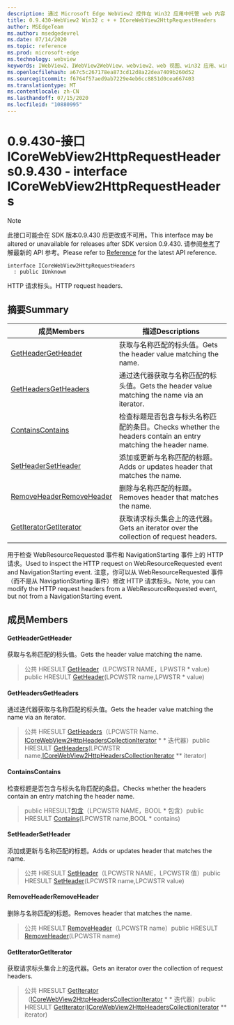 ```yaml
---
description: 通过 Microsoft Edge WebView2 控件在 Win32 应用中托管 web 内容
title: 0.9.430-WebView2 Win32 c + + ICoreWebView2HttpRequestHeaders
author: MSEdgeTeam
ms.author: msedgedevrel
ms.date: 07/14/2020
ms.topic: reference
ms.prod: microsoft-edge
ms.technology: webview
keywords: IWebView2、IWebView2WebView、webview2、web 视图、win32 应用、win32、edge、ICoreWebView2、ICoreWebView2Host、浏览器控件、边缘 html
ms.openlocfilehash: a67c5c267178ea873cd12d8a22dea7409b260d52
ms.sourcegitcommit: f6764f57aed9ab7229e4eb6cc8851d0cea667403
ms.translationtype: MT
ms.contentlocale: zh-CN
ms.lasthandoff: 07/15/2020
ms.locfileid: "10880995"
---
```

# <span data-ttu-id="6654d-104">0.9.430-接口 ICoreWebView2HttpRequestHeaders</span><span class="sxs-lookup"><span data-stu-id="6654d-104">0.9.430 - interface ICoreWebView2HttpRequestHeaders</span></span> 

> [!NOTE]
> <span data-ttu-id="6654d-105">此接口可能会在 SDK 版本0.9.430 后更改或不可用。</span><span class="sxs-lookup"><span data-stu-id="6654d-105">This interface may be altered or unavailable for releases after SDK version 0.9.430.</span></span> <span data-ttu-id="6654d-106">请参阅[参考](../../../webview2-api-reference.md)了解最新的 API 参考。</span><span class="sxs-lookup"><span data-stu-id="6654d-106">Please refer to [Reference](../../../webview2-api-reference.md) for the latest API reference.</span></span>

```
interface ICoreWebView2HttpRequestHeaders
  : public IUnknown
```

<span data-ttu-id="6654d-107">HTTP 请求标头。</span><span class="sxs-lookup"><span data-stu-id="6654d-107">HTTP request headers.</span></span>

## <span data-ttu-id="6654d-108">摘要</span><span class="sxs-lookup"><span data-stu-id="6654d-108">Summary</span></span>

 <span data-ttu-id="6654d-109">成员</span><span class="sxs-lookup"><span data-stu-id="6654d-109">Members</span></span>                        | <span data-ttu-id="6654d-110">描述</span><span class="sxs-lookup"><span data-stu-id="6654d-110">Descriptions</span></span>
--------------------------------|---------------------------------------------
[<span data-ttu-id="6654d-111">GetHeader</span><span class="sxs-lookup"><span data-stu-id="6654d-111">GetHeader</span></span>](#getheader) | <span data-ttu-id="6654d-112">获取与名称匹配的标头值。</span><span class="sxs-lookup"><span data-stu-id="6654d-112">Gets the header value matching the name.</span></span>
[<span data-ttu-id="6654d-113">GetHeaders</span><span class="sxs-lookup"><span data-stu-id="6654d-113">GetHeaders</span></span>](#getheaders) | <span data-ttu-id="6654d-114">通过迭代器获取与名称匹配的标头值。</span><span class="sxs-lookup"><span data-stu-id="6654d-114">Gets the header value matching the name via an iterator.</span></span>
[<span data-ttu-id="6654d-115">Contains</span><span class="sxs-lookup"><span data-stu-id="6654d-115">Contains</span></span>](#contains) | <span data-ttu-id="6654d-116">检查标题是否包含与标头名称匹配的条目。</span><span class="sxs-lookup"><span data-stu-id="6654d-116">Checks whether the headers contain an entry matching the header name.</span></span>
[<span data-ttu-id="6654d-117">SetHeader</span><span class="sxs-lookup"><span data-stu-id="6654d-117">SetHeader</span></span>](#setheader) | <span data-ttu-id="6654d-118">添加或更新与名称匹配的标题。</span><span class="sxs-lookup"><span data-stu-id="6654d-118">Adds or updates header that matches the name.</span></span>
[<span data-ttu-id="6654d-119">RemoveHeader</span><span class="sxs-lookup"><span data-stu-id="6654d-119">RemoveHeader</span></span>](#removeheader) | <span data-ttu-id="6654d-120">删除与名称匹配的标题。</span><span class="sxs-lookup"><span data-stu-id="6654d-120">Removes header that matches the name.</span></span>
[<span data-ttu-id="6654d-121">GetIterator</span><span class="sxs-lookup"><span data-stu-id="6654d-121">GetIterator</span></span>](#getiterator) | <span data-ttu-id="6654d-122">获取请求标头集合上的迭代器。</span><span class="sxs-lookup"><span data-stu-id="6654d-122">Gets an iterator over the collection of request headers.</span></span>

<span data-ttu-id="6654d-123">用于检查 WebResourceRequested 事件和 NavigationStarting 事件上的 HTTP 请求。</span><span class="sxs-lookup"><span data-stu-id="6654d-123">Used to inspect the HTTP request on WebResourceRequested event and NavigationStarting event.</span></span> <span data-ttu-id="6654d-124">注意，你可以从 WebResourceRequested 事件（而不是从 NavigationStarting 事件）修改 HTTP 请求标头。</span><span class="sxs-lookup"><span data-stu-id="6654d-124">Note, you can modify the HTTP request headers from a WebResourceRequested event, but not from a NavigationStarting event.</span></span>

## <span data-ttu-id="6654d-125">成员</span><span class="sxs-lookup"><span data-stu-id="6654d-125">Members</span></span>

#### <span data-ttu-id="6654d-126">GetHeader</span><span class="sxs-lookup"><span data-stu-id="6654d-126">GetHeader</span></span> 

<span data-ttu-id="6654d-127">获取与名称匹配的标头值。</span><span class="sxs-lookup"><span data-stu-id="6654d-127">Gets the header value matching the name.</span></span>

> <span data-ttu-id="6654d-128">公共 HRESULT [GetHeader](#getheader)（LPCWSTR NAME，LPWSTR \* value）</span><span class="sxs-lookup"><span data-stu-id="6654d-128">public HRESULT [GetHeader](#getheader)(LPCWSTR name,LPWSTR \* value)</span></span>

#### <span data-ttu-id="6654d-129">GetHeaders</span><span class="sxs-lookup"><span data-stu-id="6654d-129">GetHeaders</span></span> 

<span data-ttu-id="6654d-130">通过迭代器获取与名称匹配的标头值。</span><span class="sxs-lookup"><span data-stu-id="6654d-130">Gets the header value matching the name via an iterator.</span></span>

> <span data-ttu-id="6654d-131">公共 HRESULT [GetHeaders](#getheaders)（LPCWSTR Name、[ICoreWebView2HttpHeadersCollectionIterator](ICoreWebView2HttpHeadersCollectionIterator.md) \* \* 迭代器）</span><span class="sxs-lookup"><span data-stu-id="6654d-131">public HRESULT [GetHeaders](#getheaders)(LPCWSTR name,[ICoreWebView2HttpHeadersCollectionIterator](ICoreWebView2HttpHeadersCollectionIterator.md) \*\* iterator)</span></span>

#### <span data-ttu-id="6654d-132">Contains</span><span class="sxs-lookup"><span data-stu-id="6654d-132">Contains</span></span> 

<span data-ttu-id="6654d-133">检查标题是否包含与标头名称匹配的条目。</span><span class="sxs-lookup"><span data-stu-id="6654d-133">Checks whether the headers contain an entry matching the header name.</span></span>

> <span data-ttu-id="6654d-134">public HRESULT[包含](#contains)（LPCWSTR NAME，BOOL \* 包含）</span><span class="sxs-lookup"><span data-stu-id="6654d-134">public HRESULT [Contains](#contains)(LPCWSTR name,BOOL \* contains)</span></span>

#### <span data-ttu-id="6654d-135">SetHeader</span><span class="sxs-lookup"><span data-stu-id="6654d-135">SetHeader</span></span> 

<span data-ttu-id="6654d-136">添加或更新与名称匹配的标题。</span><span class="sxs-lookup"><span data-stu-id="6654d-136">Adds or updates header that matches the name.</span></span>

> <span data-ttu-id="6654d-137">公共 HRESULT [SetHeader](#setheader)（LPCWSTR NAME，LPCWSTR 值）</span><span class="sxs-lookup"><span data-stu-id="6654d-137">public HRESULT [SetHeader](#setheader)(LPCWSTR name,LPCWSTR value)</span></span>

#### <span data-ttu-id="6654d-138">RemoveHeader</span><span class="sxs-lookup"><span data-stu-id="6654d-138">RemoveHeader</span></span> 

<span data-ttu-id="6654d-139">删除与名称匹配的标题。</span><span class="sxs-lookup"><span data-stu-id="6654d-139">Removes header that matches the name.</span></span>

> <span data-ttu-id="6654d-140">公共 HRESULT [RemoveHeader](#removeheader)（LPCWSTR name）</span><span class="sxs-lookup"><span data-stu-id="6654d-140">public HRESULT [RemoveHeader](#removeheader)(LPCWSTR name)</span></span>

#### <span data-ttu-id="6654d-141">GetIterator</span><span class="sxs-lookup"><span data-stu-id="6654d-141">GetIterator</span></span> 

<span data-ttu-id="6654d-142">获取请求标头集合上的迭代器。</span><span class="sxs-lookup"><span data-stu-id="6654d-142">Gets an iterator over the collection of request headers.</span></span>

> <span data-ttu-id="6654d-143">公共 HRESULT [GetIterator](#getiterator)（[ICoreWebView2HttpHeadersCollectionIterator](ICoreWebView2HttpHeadersCollectionIterator.md) \* \* 迭代器）</span><span class="sxs-lookup"><span data-stu-id="6654d-143">public HRESULT [GetIterator](#getiterator)([ICoreWebView2HttpHeadersCollectionIterator](ICoreWebView2HttpHeadersCollectionIterator.md) \*\* iterator)</span></span>

